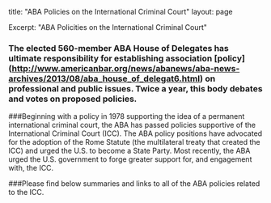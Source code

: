 title: "ABA Policies on the International Criminal Court"
layout: page

Excerpt: "ABA Policities on the International Criminal Court"

### The elected 560-member ABA House of Delegates has ultimate responsibility for establishing association [policy] (http://www.americanbar.org/news/abanews/aba-news-archives/2013/08/aba_house_of_delegat6.html) on professional and public issues. Twice a year, this body debates and votes on proposed policies. 

###Beginning with a policy in 1978 supporting the idea of a permanent international criminal court, the ABA has passed policies supportive of the International Criminal Court (ICC). The ABA policy positions have advocated for the adoption of the Rome Statute (the multilateral treaty that created the ICC) and urged the U.S. to become a State Party. Most recently, the ABA urged the U.S. government to forge greater support for, and engagement with, the ICC.

###Please find below summaries and links to all of the ABA policies related to the ICC. 
